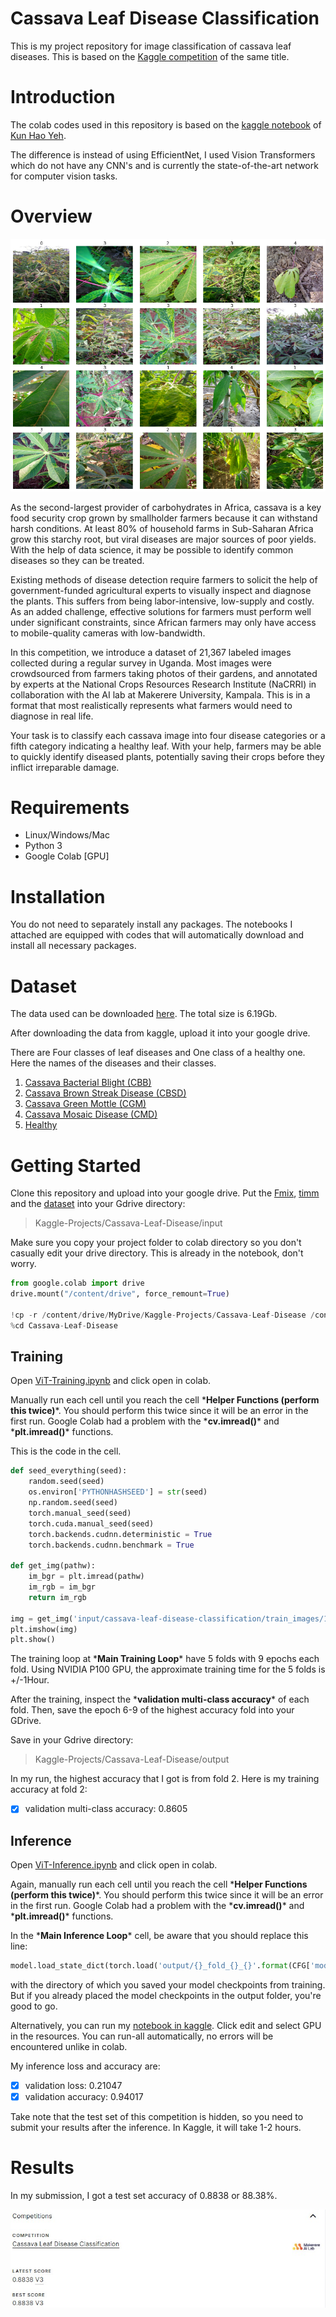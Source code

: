 # Cassava Leaf Disease Classification

This is my project repository for image classification of cassava leaf diseases. This is based on the [Kaggle competition](https://www.kaggle.com/c/cassava-leaf-disease-classification) of the same title.

# Introduction
The colab codes used in this repository is based on the [kaggle notebook](https://www.kaggle.com/khyeh0719/pytorch-efficientnet-baseline-train-amp-aug) of [Kun Hao Yeh](https://www.kaggle.com/khyeh0719). 

The difference is instead of using EfficientNet, I used Vision Transformers which do not have any CNN's and is currently the state-of-the-art network for computer vision tasks.

# Overview
![alt text](https://github.com/chandlerbing65nm/Cassava-Leaf-Disease-Classification/blob/gh-pages/competition.png)

As the second-largest provider of carbohydrates in Africa, cassava is a key food security crop grown by smallholder farmers because it can withstand harsh conditions. At least 80% of household farms in Sub-Saharan Africa grow this starchy root, but viral diseases are major sources of poor yields. With the help of data science, it may be possible to identify common diseases so they can be treated.

Existing methods of disease detection require farmers to solicit the help of government-funded agricultural experts to visually inspect and diagnose the plants. This suffers from being labor-intensive, low-supply and costly. As an added challenge, effective solutions for farmers must perform well under significant constraints, since African farmers may only have access to mobile-quality cameras with low-bandwidth.

In this competition, we introduce a dataset of 21,367 labeled images collected during a regular survey in Uganda. Most images were crowdsourced from farmers taking photos of their gardens, and annotated by experts at the National Crops Resources Research Institute (NaCRRI) in collaboration with the AI lab at Makerere University, Kampala. This is in a format that most realistically represents what farmers would need to diagnose in real life.

Your task is to classify each cassava image into four disease categories or a fifth category indicating a healthy leaf. With your help, farmers may be able to quickly identify diseased plants, potentially saving their crops before they inflict irreparable damage.

# Requirements
- Linux/Windows/Mac
- Python 3
- Google Colab [GPU]

# Installation
You do not need to separately install any packages. The notebooks I attached are equipped with codes that will automatically download and install all necessary packages.

# Dataset
The data used can be downloaded [here](https://www.kaggle.com/c/cassava-leaf-disease-classification/data). The total size is 6.19Gb.

After downloading the data from kaggle, upload it into your google drive. 

There are Four classes of leaf diseases and One class of a healthy one. Here the names of the diseases and their classes.

1. [Cassava Bacterial Blight (CBB)](https://github.com/chandlerbing65nm/Cassava-Leaf-Disease-Classification/blob/main/images/CBB.png)
2. [Cassava Brown Streak Disease (CBSD)](https://github.com/chandlerbing65nm/Cassava-Leaf-Disease-Classification/blob/main/images/CBSD.png)
3. [Cassava Green Mottle (CGM)](https://github.com/chandlerbing65nm/Cassava-Leaf-Disease-Classification/blob/main/images/CGM.png)
4. [Cassava Mosaic Disease (CMD)](https://github.com/chandlerbing65nm/Cassava-Leaf-Disease-Classification/blob/main/images/CMD.png)
5. [Healthy](https://github.com/chandlerbing65nm/Cassava-Leaf-Disease-Classification/blob/main/images/Healthy.png)

# Getting Started
Clone this repository and upload into your google drive.
Put the [Fmix](https://github.com/chandlerbing65nm/Cassava-Leaf-Disease-Classification/tree/main/image-fmix/FMix-master), [timm](https://github.com/chandlerbing65nm/Cassava-Leaf-Disease-Classification/tree/main/pytorch-image-models/pytorch-image-models-master) and the [dataset](https://www.kaggle.com/c/cassava-leaf-disease-classification/data) into your Gdrive directory:
> Kaggle-Projects/Cassava-Leaf-Disease/input

Make sure you copy your project folder to colab directory so you don't casually edit your drive directory. This is already in the notebook, don't worry.
```python
from google.colab import drive
drive.mount("/content/drive", force_remount=True)

!cp -r /content/drive/MyDrive/Kaggle-Projects/Cassava-Leaf-Disease /content
%cd Cassava-Leaf-Disease
```

## Training
Open [ViT-Training.ipynb](https://github.com/chandlerbing65nm/Cassava-Leaf-Disease-Classification/blob/main/ViT_Training.ipynb) and click open in colab.

Manually run each cell until you reach the cell \***Helper Functions (perform this twice)**\*. You should perform this twice since it will be an error in the first run. Google Colab had a problem with the \***cv.imread()**\* and \***plt.imread()**\* functions.

This is the code in the cell.
```python
def seed_everything(seed):
    random.seed(seed)
    os.environ['PYTHONHASHSEED'] = str(seed)
    np.random.seed(seed)
    torch.manual_seed(seed)
    torch.cuda.manual_seed(seed)
    torch.backends.cudnn.deterministic = True
    torch.backends.cudnn.benchmark = True
    
def get_img(pathw):
    im_bgr = plt.imread(pathw)
    im_rgb = im_bgr
    return im_rgb

img = get_img('input/cassava-leaf-disease-classification/train_images/1000015157.jpg')
plt.imshow(img)
plt.show()
```

The training loop at \***Main Training Loop**\* have 5 folds with 9 epochs each fold. Using NVIDIA P100 GPU, the approximate training time for the 5 folds is +/-1Hour.

After the training, inspect the \***validation multi-class accuracy**\* of each fold. Then, save the epoch 6-9 of the highest accuracy fold into your GDrive.

Save in your Gdrive directory:
> Kaggle-Projects/Cassava-Leaf-Disease/output


In my run, the highest accuracy that I got is from fold 2. Here is my training accuracy at fold 2:
- [x] validation multi-class accuracy: 0.8605


## Inference
Open [ViT-Inference.ipynb](https://github.com/chandlerbing65nm/Cassava-Leaf-Disease-Classification/blob/main/ViT_Inference.ipynb) and click open in colab.

Again, manually run each cell until you reach the cell \***Helper Functions (perform this twice)**\*. You should perform this twice since it will be an error in the first run. Google Colab had a problem with the \***cv.imread()**\* and \***plt.imread()**\* functions.

In the \***Main Inference Loop**\* cell, be aware that you should replace this line:
```python
model.load_state_dict(torch.load('output/{}_fold_{}_{}'.format(CFG['model_arch'], fold, epoch)))
```

with the directory of which you saved your model checkpoints from training. But if you already placed the model checkpoints in the output folder, you're good to go.

Alternatively, you can run my [notebook in kaggle](https://www.kaggle.com/chandlertimm/vit-inference). Click edit and select GPU in the resources. You can run-all automatically, no errors will be encountered unlike in colab.

My inference loss and accuracy are:
- [x] validation loss: 0.21047
- [x] validation accuracy: 0.94017

Take note that the test set of this competition is hidden, so you need to submit your results after the inference. In Kaggle, it will take 1-2 hours.

# Results
In my submission, I got a test set accuracy of 0.8838 or 88.38%.

![alt text](https://github.com/chandlerbing65nm/Cassava-Leaf-Disease-Classification/blob/main/images/results.jpg)
